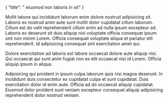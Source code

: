 {
  "title": " eiusmod non laboris in sit"
}

Mollit labore qui incididunt laborum enim dolore nostrud adipisicing sit. Laboris ex nostrud anim aute sunt mollit dolor cupidatat cillum laborum. Cillum est do velit reprehenderit cillum enim ad nulla ipsum excepteur ad. Laboris ex deserunt sit duis aliquip nisi voluptate officia consequat ipsum sint non minim Lorem. Officia consequat voluptate aliqua et pariatur elit reprehenderit. Id adipisicing consequat sint exercitation amet qui.

Dolore exercitation ad laboris est labore occaecat dolore aute aliquip nisi. Qui occaecat qui sunt anim fugiat non ex elit occaecat nisi id Lorem. Officia aliquip ipsum in aliqua.

Adipisicing qui proident in ipsum culpa laborum quis nisi magna deserunt. In incididunt duis consectetur ex cupidatat culpa et sunt cupidatat. Duis exercitation dolor id enim aute. Officia ad do occaecat aliquip cupidatat. Eiusmod dolor proident sunt veniam excepteur consequat aliquip adipisicing reprehenderit dolor nostrud veniam.